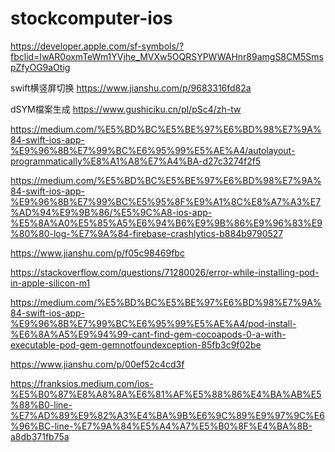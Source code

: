 # stockcomputer-ios
https://developer.apple.com/sf-symbols/?fbclid=IwAR0oxmTeWm1YVjhe_MVXw5OQRSYPWWAHnr89amgS8CM5SmspZfyOG9aOtig


swift横竖屏切换 https://www.jianshu.com/p/9683316fd82a


dSYM檔案生成 https://www.gushiciku.cn/pl/pSc4/zh-tw

https://medium.com/%E5%BD%BC%E5%BE%97%E6%BD%98%E7%9A%84-swift-ios-app-%E9%96%8B%E7%99%BC%E6%95%99%E5%AE%A4/autolayout-programmatically%E8%A1%A8%E7%A4%BA-d27c3274f2f5



https://medium.com/%E5%BD%BC%E5%BE%97%E6%BD%98%E7%9A%84-swift-ios-app-%E9%96%8B%E7%99%BC%E5%95%8F%E9%A1%8C%E8%A7%A3%E7%AD%94%E9%9B%86/%E5%9C%A8-ios-app-%E5%8A%A0%E5%85%A5%E6%94%B6%E9%9B%86%E9%96%83%E9%80%80-log-%E7%9A%84-firebase-crashlytics-b884b9790527


https://www.jianshu.com/p/f05c98469fbc


https://stackoverflow.com/questions/71280026/error-while-installing-pod-in-apple-silicon-m1

https://medium.com/%E5%BD%BC%E5%BE%97%E6%BD%98%E7%9A%84-swift-ios-app-%E9%96%8B%E7%99%BC%E6%95%99%E5%AE%A4/pod-install-%E6%8A%A5%E9%94%99-cant-find-gem-cocoapods-0-a-with-executable-pod-gem-gemnotfoundexception-85fb3c9f02be

https://www.jianshu.com/p/00ef52c4cd3f


https://franksios.medium.com/ios-%E5%B0%87%E8%A8%8A%E6%81%AF%E5%88%86%E4%BA%AB%E5%88%B0-line-%E7%AD%89%E9%82%A3%E4%BA%9B%E6%9C%89%E9%97%9C%E6%96%BC-line-%E7%9A%84%E5%A4%A7%E5%B0%8F%E4%BA%8B-a8db371fb75a
